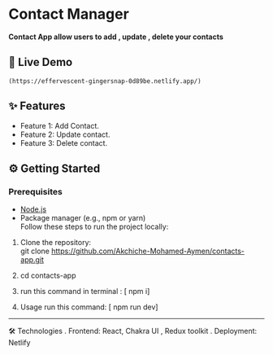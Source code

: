 # Contact Manager

**Contact App allow users to add , update , delete your contacts** 
## 🚀 Live Demo 
    (https://effervescent-gingersnap-0d89be.netlify.app/)  



## ✨ Features  

- Feature 1: Add Contact.  
- Feature 2: Update contact.  
- Feature 3: Delete contact.  


## ⚙️ Getting Started  

### Prerequisites  
- [Node.js](https://nodejs.org/)  
- Package manager (e.g., npm or yarn)  
Follow these steps to run the project locally:  
1. Clone the repository:  
  git clone https://github.com/Akchiche-Mohamed-Aymen/contacts-app.git
2. cd contacts-app

3. run this command in terminal :
    [ npm i]
4. Usage
  run this command:
    [ npm run dev]


-------------------------------------------------------------------------------
🛠️ Technologies
. Frontend: React,  Chakra UI , Redux toolkit
. Deployment: Netlify
